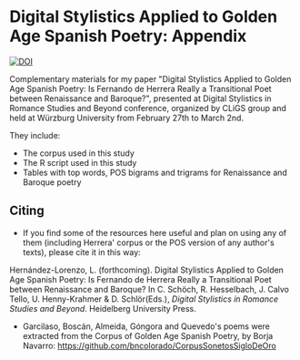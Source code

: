 # Digital Stylistics Applied to Golden Age Spanish Poetry: Appendix

[![DOI](https://zenodo.org/badge/273690748.svg)](https://zenodo.org/badge/latestdoi/273690748)

Complementary materials for my paper "Digital Stylistics Applied to Golden Age Spanish Poetry: Is Fernando de Herrera Really a Transitional Poet between Renaissance and Baroque?", presented at Digital Stylistics in Romance Studies and Beyond conference, organized by CLiGS group and held at Würzburg University from February 27th to March 2nd.

They include:
- The corpus used in this study
- The R script used in this study
- Tables with top words, POS bigrams and trigrams for Renaissance and Baroque poetry

## Citing
- If you find some of the resources here useful and plan on using any of them (including Herrera' corpus or the POS version of any author's texts), please cite it in this way:

Hernández-Lorenzo, L. (forthcoming). Digital Stylistics Applied to Golden Age Spanish Poetry: Is Fernando de Herrera Really a Transitional Poet between Renaissance and Baroque? In C. Schöch, R. Hesselbach, J. Calvo Tello, U. Henny-Krahmer & D. Schlör(Eds.), <i>Digital Stylistics in Romance Studies and Beyond</i>. Heidelberg University Press.

- Garcilaso, Boscán, Almeida, Góngora and Quevedo's poems were extracted from the Corpus of Golden Age Spanish Poetry, by Borja Navarro: https://github.com/bncolorado/CorpusSonetosSigloDeOro
